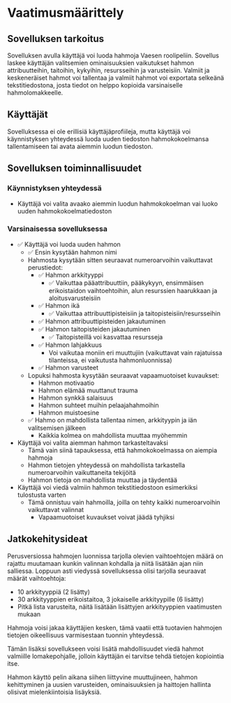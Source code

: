 # Vaatimusmäärittely

## Sovelluksen tarkoitus
Sovelluksen avulla käyttäjä voi luoda hahmoja Vaesen roolipeliin. Sovellus laskee käyttäjän valitsemien ominaisuuksien vaikutukset hahmon attribuutteihin, taitoihin, kykyihin, resursseihin ja varusteisiin. Valmiit ja keskeneräiset hahmot voi tallentaa ja valmiit hahmot voi exportata selkeänä tekstitiedostona, josta tiedot on helppo kopioida varsinaiselle hahmolomakkeelle.

## Käyttäjät
Sovelluksessa ei ole erillisiä käyttäjäprofiileja, mutta käyttäjä voi käynnistyksen yhteydessä luoda uuden tiedoston hahmokokoelmansa tallentamiseen tai avata aiemmin luodun tiedoston.

## Sovelluksen toiminnallisuudet

### Käynnistyksen yhteydessä
- Käyttäjä voi valita avaako aiemmin luodun hahmokokoelman vai luoko uuden hahmokokoelmatiedoston

### Varsinaisessa sovelluksessa
- ✅ Käyttäjä voi luoda uuden hahmon
    - ✅ Ensin kysytään hahmon nimi
    - Hahmosta kysytään sitten seuraavat numeroarvoihin vaikuttavat perustiedot:
        - ✅ Hahmon arkkityyppi
            - ✅ Vaikuttaa pääattribuuttiin, pääkykyyn, ensimmäisen erikoistaidon vaihtoehtoihin, alun resurssien haarukkaan ja aloitusvarusteisiin
        - ✅ Hahmon ikä
            - ✅ Vaikuttaa attribuuttipisteisiin ja taitopisteisiin/resursseihin
        - ✅ Hahmon attribuuttipisteiden jakautuminen
        - ✅ Hahmon taitopisteiden jakautuminen
            - ✅ Taitopisteillä voi kasvattaa resursseja 
        - ✅ Hahmon lahjakkuus
            - Voi vaikutaa moniin eri muuttujiin (vaikuttavat vain rajatuissa tilanteissa, ei vaikutusta hahmonluonnissa)
        - ✅ Hahmon varusteet
    - Lopuksi hahmosta kysytään seuraavat vapaamuotoiset kuvaukset:
        - Hahmon motivaatio
        - Hahmon elämää muuttanut trauma
        - Hahmon synkkä salaisuus
        - Hahmon suhteet muihin pelaajahahmoihin
        - Hahmon muistoesine
    - ✅ Hahmo on mahdollista tallentaa nimen, arkkityypin ja iän valitsemisen jälkeen
        - Kaikkia kolmea on mahdollista muuttaa myöhemmin
- Käyttäjä voi valita aiemman hahmon tarkasteltavaksi
    - Tämä vain siinä tapauksessa, että hahmokokoelmassa on aiempia hahmoja
    - Hahmon tietojen yhteydessä on mahdollista tarkastella numeroarvoihin vaikuttaneita tekijöitä
    - Hahmon tietoja on mahdollista muuttaa ja täydentää
- Käyttäjä voi viedä valmiin hahmon tekstitiedostoon esimerkiksi tulostusta varten
    - Tämä onnistuu vain hahmoilla, joilla on tehty kaikki numeroarvoihin vaikuttavat valinnat
        - Vapaamuotoiset kuvaukset voivat jäädä tyhjiksi

## Jatkokehitysideat

Perusversiossa hahmojen luonnissa tarjolla olevien vaihtoehtojen määrä on rajattu muutamaan kunkin valinnan kohdalla ja niitä lisätään ajan niin salliessa. Loppuun asti viedyssä sovelluksessa olisi tarjolla seuraavat määrät vaihtoehtoja:
- 10 arkkityyppiä (2 lisätty)
- 30 arkkityyppien erikoistaitoa, 3 jokaiselle arkkityypille (6 lisätty)
- Pitkä lista varusteita, näitä lisätään lisättyjen arkkityyppien vaatimusten mukaan

Hahmoja voisi jakaa käyttäjien kesken, tämä vaatii että tuotavien hahmojen tietojen oikeellisuus varmisestaan tuonnin yhteydessä.

Tämän lisäksi sovellukseen voisi lisätä mahdollisuudet viedä hahmot valmiille lomakepohjalle, jolloin käyttäjän ei tarvitse tehdä tietojen kopiointia itse.

Hahmon käyttö pelin aikana siihen liittyvine muuttujineen, hahmon kehittyminen ja uusien varusteiden, ominaisuuksien ja haittojen hallinta olisivat mielenkiintoisia lisäyksiä.